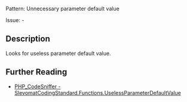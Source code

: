 Pattern: Unnecessary parameter default value

Issue: -

## Description

Looks for useless parameter default value.

## Further Reading

* [PHP_CodeSniffer - SlevomatCodingStandard.Functions.UselessParameterDefaultValue](https://github.com/slevomat/coding-standard/blob/master/doc/functions.md#slevomatcodingstandardfunctionsuselessparameterdefaultvalue-)